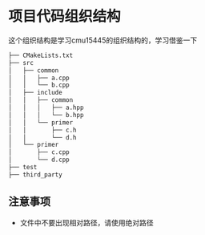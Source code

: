 # 项目代码组织结构

这个组织结构是学习cmu15445的组织结构的，学习借鉴一下

```txt
├── CMakeLists.txt
├── src
│   ├── common
│   │   ├── a.cpp
│   │   └── b.cpp
│   ├── include
│   │   ├── common
│   │   │   ├── a.hpp
│   │   │   └── b.hpp
│   │   └── primer
│   │       ├── c.h
│   │       └── d.h
│   └── primer
│       ├── c.cpp
│       └── d.cpp
├── test
├── third_party
```

## 注意事项

- 文件中不要出现相对路径，请使用绝对路径